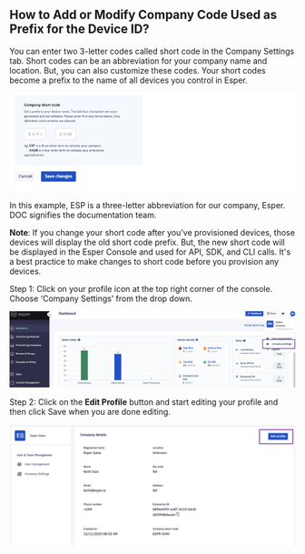 ## How to Add or Modify Company Code Used as Prefix for the Device ID?

You can enter two 3-letter codes called short code in the Company Settings tab. Short codes can be an abbreviation for your company name and location. But, you can also customize these codes. Your short codes become a prefix to the name of all devices you control in Esper.

![](./images/3-deviceID.png)

In this example, ESP is a three-letter abbreviation for our company, Esper. DOC signifies the documentation team.

**Note**: If you change your short code after you’ve provisioned devices, those devices will display the old short code prefix. But, the new short code will be displayed in the Esper Console and used for API, SDK, and CLI calls. It's a best practice to make changes to short code before you provision any devices.

Step 1: Click on your profile icon at the top right corner of the console. Choose ‘Company Settings’ from the drop down.

  

![](./images/1-companyprofile.png)

  
  

Step 2: Click on the **Edit Profile** button and start editing your profile and then click Save when you are done editing.

  

![](./images/2-edit.png)
